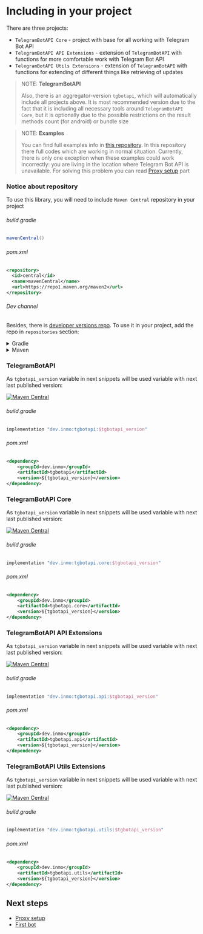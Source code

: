 # Including in your project

There are three projects:

* `TelegramBotAPI Core` - project with base for all working with Telegram Bot API
* `TelegramBotAPI API Extensions` - extension of `TelegramBotAPI` with functions for more comfortable work with Telegram Bot API
* `TelegramBotAPI Utils Extensions` - extension of `TelegramBotAPI` with functions for extending of different things like retrieving of updates

> NOTE: **TelegramBotAPI**
>
> Also, there is an aggregator-version `tgbotapi`, which will automatically include all projects above. It is most recommended version due to the fact that it is including all necessary tools around `TelegramBotAPI Core`, but it is optionally due to the possible restrictions on the result methods count (for android) or bundle size

> NOTE: **Examples**
>
> You can find full examples info in [this repository](https://github.com/InsanusMokrassar/TelegramBotAPI-examples/). In this repository there full codes which are working in normal situation. Currently, there is only one exception when these examples could work incorrectly: you are living in the location where Telegram Bot API is unavailable. For solving this problem you can read [Proxy setup](proxy-setup) part

### Notice about repository
  
To use this library, you will need to include `Maven Central` repository in your project

###### build.gradle

```groovy
mavenCentral()
```

###### pom.xml

```xml
<repository>
  <id>central</id>
  <name>mavenCentral</name>
  <url>https://repo1.maven.org/maven2</url>
</repository>
```

###### Dev channel

Besides, there is [developer versions repo](https://git.inmo.dev/InsanusMokrassar/-/packages/maven/dev.inmo-tgbotapi). To use it in your project, add the repo in `repositories` section:

<details><summary>Gradle</summary>
  
```groovy
maven {
    url "https://git.inmo.dev/api/packages/InsanusMokrassar/maven"
}
```

</details>

<details><summary>Maven</summary>
  
```xml
<repository>
  <id>dev.inmo</id>
  <name>InmoDev</name>
  <url>https://git.inmo.dev/api/packages/InsanusMokrassar/maven</url>
</repository>
```
  
</details>

### TelegramBotAPI

As `tgbotapi_version` variable in next snippets will be used variable with next last published version:

[![Maven Central](https://maven-badges.herokuapp.com/maven-central/dev.inmo/tgbotapi/badge.svg)](https://maven-badges.herokuapp.com/maven-central/dev.inmo/tgbotapi)

###### build.gradle

```groovy
implementation "dev.inmo:tgbotapi:$tgbotapi_version"
```

###### pom.xml

```xml
<dependency>
    <groupId>dev.inmo</groupId>
    <artifactId>tgbotapi</artifactId>
    <version>${tgbotapi_version}</version>
</dependency>
```

### TelegramBotAPI Core

As `tgbotapi_version` variable in next snippets will be used variable with next last published version:

[![Maven Central](https://maven-badges.herokuapp.com/maven-central/dev.inmo/tgbotapi.core/badge.svg)](https://maven-badges.herokuapp.com/maven-central/dev.inmo/tgbotapi.core)

###### build.gradle

```groovy
implementation "dev.inmo:tgbotapi.core:$tgbotapi_version"
```

###### pom.xml

```xml
<dependency>
    <groupId>dev.inmo</groupId>
    <artifactId>tgbotapi.core</artifactId>
    <version>${tgbotapi_version}</version>
</dependency>
```

### TelegramBotAPI API Extensions

As `tgbotapi_version` variable in next snippets will be used variable with next last published version:

[![Maven Central](https://maven-badges.herokuapp.com/maven-central/dev.inmo/tgbotapi.api/badge.svg)](https://maven-badges.herokuapp.com/maven-central/dev.inmo/tgbotapi.api)

###### build.gradle

```groovy
implementation "dev.inmo:tgbotapi.api:$tgbotapi_version"
```

###### pom.xml

```xml
<dependency>
    <groupId>dev.inmo</groupId>
    <artifactId>tgbotapi.api</artifactId>
    <version>${tgbotapi_version}</version>
</dependency>
```

### TelegramBotAPI Utils Extensions

As `tgbotapi_version` variable in next snippets will be used variable with next last published version:

[![Maven Central](https://maven-badges.herokuapp.com/maven-central/dev.inmo/tgbotapi.utils/badge.svg)](https://maven-badges.herokuapp.com/maven-central/dev.inmo/tgbotapi.utils)

###### build.gradle

```groovy
implementation "dev.inmo:tgbotapi.utils:$tgbotapi_version"
```

###### pom.xml

```xml
<dependency>
    <groupId>dev.inmo</groupId>
    <artifactId>tgbotapi.utils</artifactId>
    <version>${tgbotapi_version}</version>
</dependency>
```

## Next steps

* [Proxy setup](proxy-setup.md)
* [First bot](first-bot.md)
